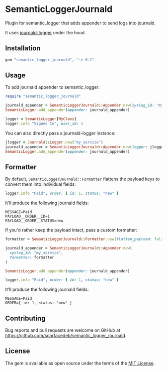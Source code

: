 # SemanticLoggerJournald

Plugin for semantic_logger that adds appender to send logs into journald.

It uses [journald-logger](https://github.com/theforeman/journald-logger) under the hood.

## Installation

```ruby
gem "semantic_logger_journald", "~> 0.1"
```

## Usage

To add journald appender to semantic_logger:

```ruby
require "semantic_logger_journald"

journald_appender = SemanticLoggerJournald::Appender.new(syslog_id: "my_service")
SemanticLogger.add_appender(appender: journald_appender)

logger = SemanticLogger[MyClass]
logger.info "Signed In", user_id: 1
```

You can also directly pass a journald-logger instance:

```ruby
jlogger = Journald::Logger.new("my_service")
journald_appender = SemanticLoggerJournald::Appender.new(logger: jlogger)
SemanticLogger.add_appender(appender: journald_appender)
```

## Formatter

By default, `SemanticLoggerJournald::Formatter` flattens the payload keys to convert them into individual fields:

```ruby
logger.info "Paid", order: { id: 1, status: "new" }
```

It'll produce the following journald fields:

```
MESSAGE=Paid
PAYLOAD__ORDER__ID=1
PAYLOAD__ORDER__STATUS=new
```

If you'd rather keep the payload intact, pass a custom formatter:

```ruby
formatter = SemanticLoggerJournald::Formatter.new(flatten_payload: false)

journald_appender = SemanticLoggerJournald::Appender.new(
  syslog_id: "my_service", 
  formatter: formatter
)

SemanticLogger.add_appender(appender: journald_appender)

logger.info "Paid", order: { id: 1, status: "new" }
```

It'll produce the following journald fields:

```
MESSAGE=Paid
ORDER={ id: 1, status: "new" }
```

## Contributing

Bug reports and pull requests are welcome on GitHub at https://github.com/scarfacedeb/semantic_logger_journald.


## License

The gem is available as open source under the terms of the [MIT License](https://opensource.org/licenses/MIT).
